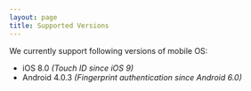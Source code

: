 ```yaml
---
layout: page
title: Supported Versions
---
```


We currently support following versions of mobile OS:

- iOS 8.0 _(Touch ID since iOS 9)_
- Android 4.0.3 _(Fingerprint authentication since Android 6.0)_
